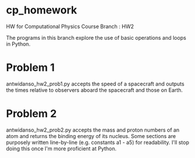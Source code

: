 # cp_homework
HW for Computational Physics Course 
Branch : HW2 

The programs in this branch explore the use of basic operations and loops in Python. 

# Problem 1 
antwidanso_hw2_prob1.py accepts the speed of a spacecraft and outputs the times relative to observers aboard the spacecraft and those on Earth. 

# Problem 2
antwidanso_hw2_prob2.py accepts the mass and proton numbers of an atom and returns the binding energy of its nucleus. Some sections are purposely written line-by-line (e.g. constants a1 - a5) for readability. I'll stop doing this once I'm more proficient at Python. 
